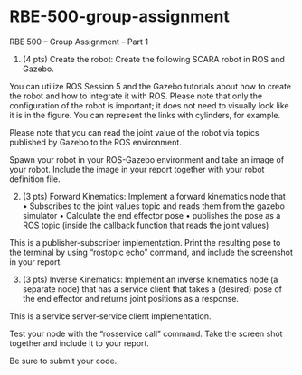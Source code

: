# RBE-500-group-assignment
RBE 500 – Group Assignment – Part 1   

1) (4 pts) Create the robot: Create the following SCARA robot in ROS and Gazebo. 
 
You can utilize ROS Session 5 and the Gazebo tutorials about how to create the robot and how 
to integrate it with ROS. Please note that only the configuration of the robot is important; it 
does not need to visually look like it is in the figure. You can represent the links with cylinders, 
for example. 
 
Please note that you can read the joint value of the robot via topics published by Gazebo to the 
ROS environment. 
 
Spawn your robot in your ROS-Gazebo environment and take an image of your robot. Include 
the image in your report together with your robot definition file. 
 
2) (3 pts) Forward Kinematics:  Implement a forward kinematics node that  
• Subscribes to the joint values topic and reads them from the gazebo simulator 
• Calculate the end effector pose 
• publishes the pose as a ROS topic (inside the callback function that reads the joint 
values) 
 
This is a publisher-subscriber implementation. Print the resulting pose to the terminal by using 
“rostopic echo” command, and include the screenshot in your report. 
 
  
 
3) (3 pts) Inverse Kinematics: Implement an inverse kinematics node (a separate node) that has a 
service client that takes a (desired) pose of the end effector and returns joint positions as a 
response. 
 
This is a service server-service client implementation. 
 
Test your node with the “rosservice call” command. Take the screen shot together and include it 
to your report. 
 
 Be sure to submit your code. 
